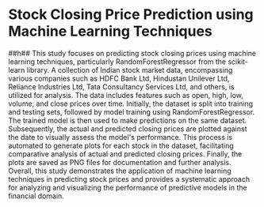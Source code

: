 #  Stock Closing Price Prediction using Machine Learning Techniques
##h##
This study focuses on predicting stock closing prices using machine learning techniques, particularly RandomForestRegressor from the scikit-learn library. A collection of Indian stock market data, encompassing various companies such as HDFC Bank Ltd, Hindustan Unilever Ltd, Reliance Industries Ltd, Tata Consultancy Services Ltd, and others, is utilized for analysis. The data includes features such as open, high, low, volume, and close prices over time. Initially, the dataset is split into training and testing sets, followed by model training using RandomForestRegressor. The trained model is then used to make predictions on the same dataset. Subsequently, the actual and predicted closing prices are plotted against the date to visually assess the model's performance. This process is automated to generate plots for each stock in the dataset, facilitating comparative analysis of actual and predicted closing prices. Finally, the plots are saved as PNG files for documentation and further analysis. Overall, this study demonstrates the application of machine learning techniques in predicting stock prices and provides a systematic approach for analyzing and visualizing the performance of predictive models in the financial domain.







